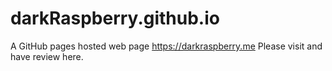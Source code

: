 # darkRaspberry.github.io
A GitHub pages hosted web page https://darkraspberry.me
Please visit and have review here.
